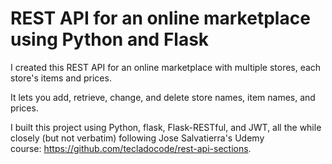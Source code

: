 # REST API for an online marketplace using Python and Flask

I created this REST API for an online marketplace with multiple stores, each store's items and prices.

It lets you add, retrieve, change, and delete store names, item names, and prices.

I built this project using Python, flask, Flask-RESTful, and JWT, all the while closely (but not verbatim) following Jose Salvatierra's Udemy course: https://github.com/tecladocode/rest-api-sections.
